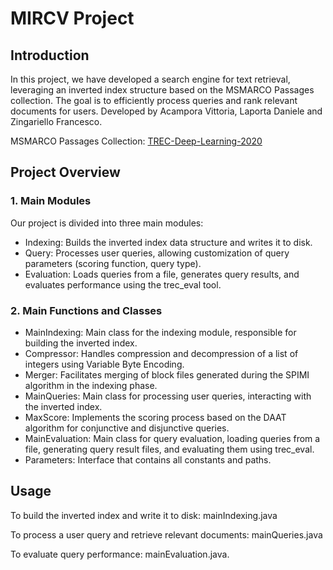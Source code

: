 # MIRCV Project
## Introduction
In this project, we have developed a search engine for text retrieval, leveraging an inverted index structure based on the MSMARCO Passages collection. The goal is to efficiently process queries and rank relevant documents for users. Developed by Acampora Vittoria, Laporta Daniele and Zingariello Francesco.

MSMARCO Passages Collection: [TREC-Deep-Learning-2020](https://microsoft.github.io/msmarco/TREC-Deep-Learning-2020)

## Project Overview

### 1. Main Modules
Our project is divided into three main modules:

 - Indexing: Builds the inverted index data structure and writes it to disk.
 - Query: Processes user queries, allowing customization of query parameters (scoring function, query type).
 - Evaluation: Loads queries from a file, generates query results, and evaluates performance using the trec_eval tool.

### 2. Main Functions and Classes
 - MainIndexing: Main class for the indexing module, responsible for building the inverted index.
 - Compressor: Handles compression and decompression of a list of integers using Variable Byte Encoding.
 - Merger: Facilitates merging of block files generated during the SPIMI algorithm in the indexing phase.
 - MainQueries: Main class for processing user queries, interacting with the inverted index.
 - MaxScore: Implements the scoring process based on the DAAT algorithm for conjunctive and disjunctive queries.
 - MainEvaluation: Main class for query evaluation, loading queries from a file, generating query result files, and evaluating them using trec_eval.
 - Parameters: Interface that contains all constants and paths.

## Usage
To build the inverted index and write it to disk: mainIndexing.java

To process a user query and retrieve relevant documents: mainQueries.java

To evaluate query performance: mainEvaluation.java.


